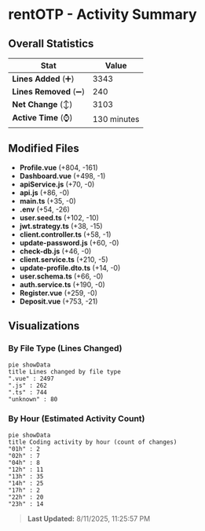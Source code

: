 # rentOTP - Activity Summary 

## Overall Statistics

| Stat                   | Value                                                             |
| ---------------------- | ----------------------------------------------------------------- |
| **Lines Added** (➕)   | 3343                                          |
| **Lines Removed** (➖) | 240                                        |
| **Net Change** (↕)    | 3103                |
| **Active Time** (⌚)   | 130 minutes |


## Modified Files
- **Profile.vue** (+804, -161)
- **Dashboard.vue** (+498, -1)
- **apiService.js** (+70, -0)
- **api.js** (+86, -0)
- **main.ts** (+35, -0)
- **.env** (+54, -26)
- **user.seed.ts** (+102, -10)
- **jwt.strategy.ts** (+38, -15)
- **client.controller.ts** (+58, -1)
- **update-password.js** (+60, -0)
- **check-db.js** (+46, -0)
- **client.service.ts** (+210, -5)
- **update-profile.dto.ts** (+14, -0)
- **user.schema.ts** (+66, -0)
- **auth.service.ts** (+190, -0)
- **Register.vue** (+259, -0)
- **Deposit.vue** (+753, -21)

## Visualizations

### By File Type (Lines Changed)

```mermaid
pie showData
title Lines changed by file type
".vue" : 2497
".js" : 262
".ts" : 744
"unknown" : 80
```

### By Hour (Estimated Activity Count)

```mermaid
pie showData
title Coding activity by hour (count of changes)
"01h" : 2
"02h" : 7
"04h" : 8
"12h" : 11
"13h" : 35
"14h" : 25
"17h" : 2
"22h" : 20
"23h" : 14
```


> **Last Updated:** 8/11/2025, 11:25:57 PM